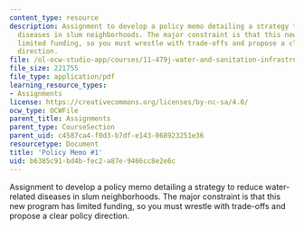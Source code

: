 ```yaml
---
content_type: resource
description: Assignment to develop a policy memo detailing a strategy to reduce water-related
  diseases in slum neighborhoods. The major constraint is that this new program has
  limited funding, so you must wrestle with trade-offs and propose a clear policy
  direction.
file: /ol-ocw-studio-app/courses/11-479j-water-and-sanitation-infrastructure-in-developing-countries-spring-2007/b6385c91bd4bfec2a87e9466cc8e2e6c_memo1.pdf
file_size: 221755
file_type: application/pdf
learning_resource_types:
- Assignments
license: https://creativecommons.org/licenses/by-nc-sa/4.0/
ocw_type: OCWFile
parent_title: Assignments
parent_type: CourseSection
parent_uid: c4587ca4-f0d3-b7df-e143-068923251e36
resourcetype: Document
title: 'Policy Memo #1'
uid: b6385c91-bd4b-fec2-a87e-9466cc8e2e6c
---
```

Assignment to develop a policy memo detailing a strategy to reduce water-related diseases in slum neighborhoods. The major constraint is that this new program has limited funding, so you must wrestle with trade-offs and propose a clear policy direction.